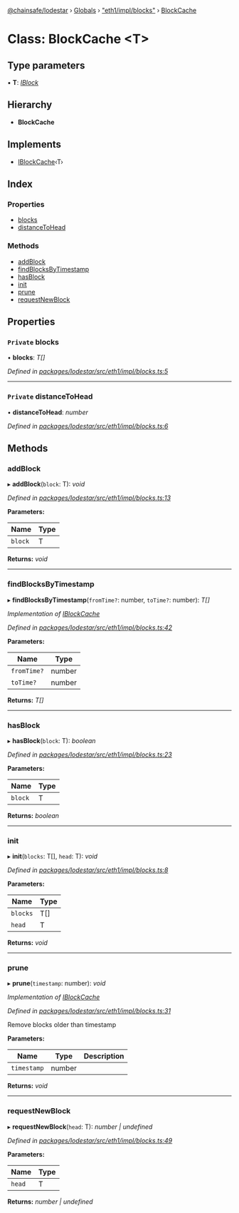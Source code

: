 [@chainsafe/lodestar](../README.md) › [Globals](../globals.md) › ["eth1/impl/blocks"](../modules/_eth1_impl_blocks_.md) › [BlockCache](_eth1_impl_blocks_.blockcache.md)

# Class: BlockCache <**T**>

## Type parameters

▪ **T**: *[IBlock](../interfaces/_eth1_interface_.iblock.md)*

## Hierarchy

* **BlockCache**

## Implements

* [IBlockCache](../interfaces/_eth1_interface_.iblockcache.md)‹T›

## Index

### Properties

* [blocks](_eth1_impl_blocks_.blockcache.md#private-blocks)
* [distanceToHead](_eth1_impl_blocks_.blockcache.md#private-distancetohead)

### Methods

* [addBlock](_eth1_impl_blocks_.blockcache.md#addblock)
* [findBlocksByTimestamp](_eth1_impl_blocks_.blockcache.md#findblocksbytimestamp)
* [hasBlock](_eth1_impl_blocks_.blockcache.md#hasblock)
* [init](_eth1_impl_blocks_.blockcache.md#init)
* [prune](_eth1_impl_blocks_.blockcache.md#prune)
* [requestNewBlock](_eth1_impl_blocks_.blockcache.md#requestnewblock)

## Properties

### `Private` blocks

• **blocks**: *T[]*

*Defined in [packages/lodestar/src/eth1/impl/blocks.ts:5](https://github.com/ChainSafe/lodestar/blob/0e426d2/packages/lodestar/src/eth1/impl/blocks.ts#L5)*

___

### `Private` distanceToHead

• **distanceToHead**: *number*

*Defined in [packages/lodestar/src/eth1/impl/blocks.ts:6](https://github.com/ChainSafe/lodestar/blob/0e426d2/packages/lodestar/src/eth1/impl/blocks.ts#L6)*

## Methods

###  addBlock

▸ **addBlock**(`block`: T): *void*

*Defined in [packages/lodestar/src/eth1/impl/blocks.ts:13](https://github.com/ChainSafe/lodestar/blob/0e426d2/packages/lodestar/src/eth1/impl/blocks.ts#L13)*

**Parameters:**

Name | Type |
------ | ------ |
`block` | T |

**Returns:** *void*

___

###  findBlocksByTimestamp

▸ **findBlocksByTimestamp**(`fromTime?`: number, `toTime?`: number): *T[]*

*Implementation of [IBlockCache](../interfaces/_eth1_interface_.iblockcache.md)*

*Defined in [packages/lodestar/src/eth1/impl/blocks.ts:42](https://github.com/ChainSafe/lodestar/blob/0e426d2/packages/lodestar/src/eth1/impl/blocks.ts#L42)*

**Parameters:**

Name | Type |
------ | ------ |
`fromTime?` | number |
`toTime?` | number |

**Returns:** *T[]*

___

###  hasBlock

▸ **hasBlock**(`block`: T): *boolean*

*Defined in [packages/lodestar/src/eth1/impl/blocks.ts:23](https://github.com/ChainSafe/lodestar/blob/0e426d2/packages/lodestar/src/eth1/impl/blocks.ts#L23)*

**Parameters:**

Name | Type |
------ | ------ |
`block` | T |

**Returns:** *boolean*

___

###  init

▸ **init**(`blocks`: T[], `head`: T): *void*

*Defined in [packages/lodestar/src/eth1/impl/blocks.ts:8](https://github.com/ChainSafe/lodestar/blob/0e426d2/packages/lodestar/src/eth1/impl/blocks.ts#L8)*

**Parameters:**

Name | Type |
------ | ------ |
`blocks` | T[] |
`head` | T |

**Returns:** *void*

___

###  prune

▸ **prune**(`timestamp`: number): *void*

*Implementation of [IBlockCache](../interfaces/_eth1_interface_.iblockcache.md)*

*Defined in [packages/lodestar/src/eth1/impl/blocks.ts:31](https://github.com/ChainSafe/lodestar/blob/0e426d2/packages/lodestar/src/eth1/impl/blocks.ts#L31)*

Remove blocks older than timestamp

**Parameters:**

Name | Type | Description |
------ | ------ | ------ |
`timestamp` | number |   |

**Returns:** *void*

___

###  requestNewBlock

▸ **requestNewBlock**(`head`: T): *number | undefined*

*Defined in [packages/lodestar/src/eth1/impl/blocks.ts:49](https://github.com/ChainSafe/lodestar/blob/0e426d2/packages/lodestar/src/eth1/impl/blocks.ts#L49)*

**Parameters:**

Name | Type |
------ | ------ |
`head` | T |

**Returns:** *number | undefined*
